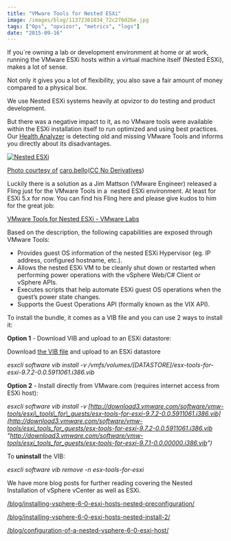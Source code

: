 ```yaml
---
title: "VMware Tools for Nested ESXi"
image: /images/blog/11372361034_72c276d26e.jpg
tags: ["Ops", "opvizor", "metrics", "logs"]
date: "2015-09-16"
---
```


If you´re owning a lab or development environment at home or at work, running the VMware ESXi hosts within a virtual machine itself (Nested ESXi), makes a lot of sense.

Not only it gives you a lot of flexibility, you also save a fair amount of money compared to a physical box.

We use Nested ESXi systems heavily at opvizor to do testing and product development.

But there was a negative impact to it, as no VMware tools were available within the ESXi installation itself to run optimized and using best practices. Our [Health Analyzer](http://try.opvizor.com/health-analyzer/ "Health Analyzer") is detecting old and missing VMware Tools and informs you directly about its disadvantages. 

[![Nested ESXi](/images/blog/11372361034_72c276d26e.jpg)](https://labs.vmware.com/flings/vmware-tools-for-nested-esxi)

[](https://labs.vmware.com/flings/vmware-tools-for-nested-esxi)

[Photo courtesy of](https://labs.vmware.com/flings/vmware-tools-for-nested-esxi) [caro.bello](https://www.flickr.com/photos/62876665@N08/11372361034/)([CC No Derivatives](http://creativecommons.org/licenses/by-nd/3.0/))

Luckily there is a solution as a Jim Mattson (VMware Engineer) released a Fling just for the VMware Tools in a  nested ESXi environment. At least for ESXi 5.x for now. You can find his Fling here and please give kudos to him for the great job: 

[VMware Tools for Nested ESXi - VMware Labs](https://labs.vmware.com/flings/vmware-tools-for-nested-esxi "VMware Tools for Nested ESXi - VMware Labs")

Based on the description, the following capabilities are exposed through VMware Tools:

- Provides guest OS information of the nested ESXi Hypervisor (eg. IP address, configured hostname, etc.).
- Allows the nested ESXi VM to be cleanly shut down or restarted when performing power operations with the vSphere Web/C# Client or vSphere APIs.
- Executes scripts that help automate ESXi guest OS operations when the guest’s power state changes.
- Supports the Guest Operations API (formally known as the VIX API).

To install the bundle, it comes as a VIB file and you can use 2 ways to install it:

**Option 1** - Download VIB and upload to an ESXi datastore:

Download [the VIB file](http://download3.vmware.com/software/vmw-tools/esxi_tools_for_guests/esx-tools-for-esxi-9.7.2-0.0.5911061.i386.vib "Tools for Nested ESXi") and upload to an ESXi datastore

_esxcli software vib install -v /vmfs/volumes/\[DATASTORE\]/esx-tools-for-esxi-9.7.2-0.0.5911061.i386.vib_

**Option 2** - Install directly from VMware.com (requires internet access from ESXi host):

_esxcli software vib install -v [http://download3.vmware.com/software/vmw-tools/esxi\_tools\_for\_guests/esx-tools-for-esxi-9.7.2-0.0.5911061.i386.vib](http://download3.vmware.com/software/vmw-tools/esxi_tools_for_guests/esx-tools-for-esxi-9.7.2-0.0.5911061.i386.vib "http://download3.vmware.com/software/vmw-tools/esxi_tools_for_guests/esx-tools-for-esxi-9.7.1-0.0.00000.i386.vib")_

To **uninstall** the VIB:

_esxcli software vib remove -n esx-tools-for-esxi_

We have more blog posts for further reading covering the Nested Installation of vSphere vCenter as well as ESXi.

[/blog/installing-vsphere-6-0-esxi-hosts-nested-preconfiguration/](/blog/installing-vsphere-6-0-esxi-hosts-nested-preconfiguration/ "https://www.opvizor.com/blog/installing-vsphere-6-0-esxi-hosts-nested-preconfiguration/")

[/blog/installing-vsphere-6-0-esxi-hosts-nested-install-2/](/blog/installing-vsphere-6-0-esxi-hosts-nested-install-2/ "https://www.opvizor.com/blog/installing-vsphere-6-0-esxi-hosts-nested-install-2/")

[/blog/configuration-of-a-nested-vsphere-6-0-esxi-host/](/blog/configuration-of-a-nested-vsphere-6-0-esxi-host/ "https://www.opvizor.com/blog/configuration-of-a-nested-vsphere-6-0-esxi-host/")
